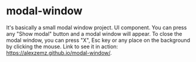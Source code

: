 # modal-window
It's basically a small modal window project. UI component. You can press any "Show modal" button and a modal window will appear. To close the modal window, you can press "X", Esc key or any place on the background by clicking the mouse. Link to see it in action: https://alexzemz.github.io/modal-window/.
